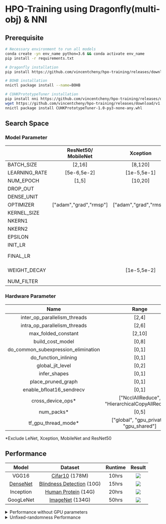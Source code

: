 # HPO-Training using Dragonfly(multi-obj) & NNI

## Prerequisite

```bash
# Necessary environment to run all models
conda create -yn env_name python=3.6 && conda activate env_name
pip install -r requirements.txt

# Dragonfly installation
pip install https://github.com/vincentcheny/hpo-training/releases/download/v1.0/dragonfly-0.1.6.1-py3-none-any.whl

# BOHB installation
nnictl package install --name=BOHB

# CUHKPrototypeTuner installation
pip install nni https://github.com/vincentcheny/hpo-training/releases/download/v1.0/dragonfly-0.1.6.1-py3-none-any.whl
wget https://github.com/vincentcheny/hpo-training/releases/download/v1.0/CUHKPrototypeTuner-1.0-py3-none-any.whl
nnictl package install CUHKPrototypeTuner-1.0-py3-none-any.whl
```

## Search Space

### Model Parameter

|               | ResNet50/<br />MobileNet |        Xception        |       Inception        |         VGG16          | LeNet-5                |  GoogLeNet  |
| :------------ | :----------------------: | :--------------------: | :--------------------: | :--------------------: | ---------------------- | :---------: |
| BATCH_SIZE    |          [2,16]          |        [8,120]         |         [2,32]         |        [8,128]         | [10,800]               |   [8,64]    |
| LEARNING_RATE |       [5e-6,5e-2]        |      [1e-5,5e-1]       |      [1e-6,1e-2]       |      [1e-5,5e-1]       | [1e-6,1e-2]            |             |
| NUM_EPOCH     |          [1,5]           |        [10,20]         |         [2,5]          |         [3,27]         | [10,100]               |   80[1,3]   |
| DROP_OUT      |                          |                        |                        |                        |                        |             |
| DENSE_UNIT    |                          |                        |        [64,512]        |       [64,1024]        | [16,1024]              |             |
| OPTIMIZER     |  ["adam","grad","rmsp"]  | ["adam","grad","rmsp"] | ["adam","grad","rmsp"] | ["adam","grad","rmsp"] | ["adam","grad","rmsp"] |             |
| KERNEL_SIZE   |                          |                        |                        |         [1,5]          |                        |             |
| NKERN1        |                          |                        |                        |                        | [5,30]                 |             |
| NKERN2        |                          |                        |                        |                        | [31,60]                |             |
| EPSILON       |                          |                        |                        |                        |                        |  [0.1,1.0]  |
| INIT_LR       |                          |                        |                        |                        |                        |  [1e-2,1]   |
| FINAL_LR      |                          |                        |                        |                        |                        | [1e-6,5e-4] |
| WEIGHT_DECAY  |                          |      [1e-5,5e-2]       |                        |      [1e-5,8e-2]       |                        | [2e-5,2e-3] |
| NUM_FILTER    |                          |                        |        [16,128]        |         [8,64]         |                        |             |

### Hardware Parameter

|                Name                 |                     Range                      |
| :---------------------------------: | :--------------------------------------------: |
|    inter_op_parallelism_threads     |                     [2,4]                      |
|    intra_op_parallelism_threads     |                     [2,6]                      |
|         max_folded_constant         |                     [2,10]                     |
|          build_cost_model           |                     [0,8]                      |
| do_common_subexpression_elimination |                     [0,1]                      |
|        do_function_inlining         |                     [0,1]                      |
|          global_jit_level           |                     [0,2]                      |
|            infer_shapes             |                     [0,1]                      |
|         place_pruned_graph          |                     [0,1]                      |
|      enable_bfloat16_sendrecv       |                     [0,1]                      |
|          cross_device_ops*          | ["NcclAllReduce", "HierarchicalCopyAllReduce"] |
|             num_packs*              |                     [0,5]                      |
|         tf_gpu_thread_mode*         |    ["global", "gpu_private", "gpu_shared"]     |

*Exclude LeNet, Xception, MobileNet and ResNet50

## Performance

|                            Model                             |                           Dataset                            | Runtime |                            Result                            |
| :----------------------------------------------------------: | :----------------------------------------------------------: | :-----: | :----------------------------------------------------------: |
|                            VGG16                             | [Cifar10](https://www.tensorflow.org/api_docs/python/tf/keras/datasets/cifar10) (178M) |  10hrs  | ![](https://lh3.googleusercontent.com/-Lkq4TB2YgeQ/X1B3DA2TwDI/AAAAAAAAAcE/YQAsq7OTcvkH3H0jMScxpF96SQYsQoyEgCK8BGAsYHg/s0/2020-09-02.png) |
| [DenseNet](https://www.kaggle.com/ratan123/aptos-2019-keras-baseline) | [Blindness Detection](https://www.kaggle.com/c/aptos2019-blindness-detection) (10G) |  15hrs  | ![](https://lh3.googleusercontent.com/-7RV--Gw9xxs/X1Gzrls_m3I/AAAAAAAAAcY/A7WUdgzzkpsU0cgedPgogroLu8yUkcfMQCK8BGAsYHg/s0/2020-09-03.png) |
|                          Inception                           | [Human Protein](https://www.kaggle.com/mathormad/inceptionv3-baseline-lb-0-379/data) (14G) |  20hrs  | ![](https://lh3.googleusercontent.com/-jLtsWxO15uI/X1WuFwg3RrI/AAAAAAAAAcs/Bh2aHVAMlwkaxVCJzzqmkWRwyuasWzmTwCK8BGAsYHg/s0/2020-09-06.png) |
|                          GoogLeNet                           |         [ImageNet](http://www.image-net.org/) (134G)         |  50hrs  | ![](https://lh3.googleusercontent.com/-InEwCSUkhxY/X0j-MxnYbwI/AAAAAAAAAbU/p8G_7Hb073shM5TbXDT6lEzxIvCoRkL5wCK8BGAsYHg/s0/2020-08-28.png) |



<details>
  <summary>Performance without GPU parameters</summary>


|   Model   |                           Dataset                            | Runtime |                            Result                            |                   Cumulative Best accuracy                   |
| :-------: | :----------------------------------------------------------: | ------- | :----------------------------------------------------------: | :----------------------------------------------------------: |
|   VGG16   | [Cifar10](https://www.tensorflow.org/api_docs/python/tf/keras/datasets/cifar10) (178M) | 10hrs   | ![](https://lh3.googleusercontent.com/-kAz-xqmNzeU/XxklJCqzj_I/AAAAAAAAAUQ/At5eRaCFjA0InUvvmH4dFYuecFyXPQk7QCK8BGAsYHg/s512/2020-07-22.png) | ![](https://lh3.googleusercontent.com/-xrLSbvmdQvY/XxklIEuSDwI/AAAAAAAAAUM/07Z5Nr_9S4w8AwFC1go7KXF-yKKkr6UTgCK8BGAsYHg/s512/2020-07-22.png) |
|  LeNet-5  | [Cifar10 ](https://www.cs.toronto.edu/~kriz/cifar.html)(350M) | 10hrs   | ![](https://lh3.googleusercontent.com/-gI-UZfMM_oY/XxkYGv0NXyI/AAAAAAAAATk/ZKsxIovv-v06paGVeeJMaZ2YhL_GZvXGwCK8BGAsYHg/s512/2020-07-22.png) | ![](https://lh3.googleusercontent.com/-Q-012FLVO0Y/XxkYEVi7tEI/AAAAAAAAATg/IrwKZz3txNksCozuWW8OT-QL4B6Aui-9QCK8BGAsYHg/s512/2020-07-22.png) |
| Xception  | [Humpback Whale](https://www.kaggle.com/c/humpback-whale-identification) (5.7G) | 10hrs   | ![](https://lh3.googleusercontent.com/-Sxxftb3bnfg/XxnT8tG81OI/AAAAAAAAAUg/UAKlCL6DJuINCmJ41ZIez4EE04DdDzd3gCK8BGAsYHg/s512/2020-07-23.png) | ![](https://lh3.googleusercontent.com/-AL-CRndM2x0/XxnT7x1PFFI/AAAAAAAAAUc/Ba6fZdZGV7AsY7wyjaY9qnWPDFsGNUWZQCK8BGAsYHg/s512/2020-07-23.png) |
| MobileNet | [Plant Leaves](https://www.tensorflow.org/datasets/catalog/plant_leaves) (6.8G) | 10hrs   | ![](https://lh3.googleusercontent.com/-8RKoBF04W6g/XxkknTOt4pI/AAAAAAAAAT8/Zlk_jWibDL0AcT4KvbemdX6KRw70wPNswCK8BGAsYHg/s512/2020-07-22.png) | ![](https://lh3.googleusercontent.com/-6VJY6WVWFVI/XxkkmYKb22I/AAAAAAAAAT4/IuB7ZZJBey04qk_a1wW35O7pUHmKv4PZgCK8BGAsYHg/s512/2020-07-22.png) |
| ResNet50  | [Plant Leaves](https://www.tensorflow.org/datasets/catalog/plant_leaves) (6.8G) | 10hrs   | ![](https://lh3.googleusercontent.com/-U5hhnRP9CaM/Xxkkb26bhLI/AAAAAAAAAT0/hFiQDKpjhcM66EpaZbTWydFoyP07laBNwCK8BGAsYHg/s512/2020-07-22.png) | ![](https://lh3.googleusercontent.com/-xdQZQUfEyOg/XxkkbCGyOQI/AAAAAAAAATw/FDsL1lbDS5MQaCKuaiz1YxJibn38mgHwACK8BGAsYHg/s512/2020-07-22.png) |
| Inception | [Human Protein](https://www.kaggle.com/mathormad/inceptionv3-baseline-lb-0-379/data) (14G) | 10hrs   | ![](https://lh3.googleusercontent.com/-4xdgF5j1_U4/XxcVzcPq57I/AAAAAAAAATE/6jNkc5Wtr_Aw5hclerGPNXpIlYUXo28LwCK8BGAsYHg/s512/2020-07-21.png) | ![](https://lh3.googleusercontent.com/-B5pYR_0it2k/XxcVyRe-8fI/AAAAAAAAATA/bOAHdueQOLIZsJGzqWRRKlOoXAqAZJ7bQCK8BGAsYHg/s512/2020-07-21.png) |
| GoogLeNet |         [ImageNet](http://www.image-net.org/) (134G)         | 50hrs   | ![](https://lh3.googleusercontent.com/-h_SmYOD-178/XyQOyNYeb-I/AAAAAAAAAWg/7pzlTXMLp2cyMTdcxPM7kTK44B4YaiclgCK8BGAsYHg/s512/2020-07-31.png) | ![](https://lh3.googleusercontent.com/-rq6bw1aUyZI/XyQOwy2LZAI/AAAAAAAAAWc/gptSvcFyxmog8VtCKpiffDmx_xuQne47wCK8BGAsYHg/s512/2020-07-31.png) |

</details>


<details>
  <summary>Unfixed-randomness Performance</summary>

|                           |    Dragonfly     |       TPE        |    Hyperband     |                            Result                            |                   Cumulative Best accuracy                   |
| :-----------------------: | :--------------: | :--------------: | :--------------: | :----------------------------------------------------------: | :----------------------------------------------------------: |
|           VGG16           | 0.853 (17min20s) | 0.87 (65min21s)  | 0.826 (6min53s)  | ![](https://lh3.googleusercontent.com/-rBBWlBI47ZE/XvMsgNYl7FI/AAAAAAAAAPQ/qQglaGHuxK8H3yBPfsjYLQ8byfXVGvA9QCK8BGAsYHg/s512/2020-06-24.png) | ![](https://lh3.googleusercontent.com/-dnw077p5pCM/Xu8QbwcV73I/AAAAAAAAANk/8W2gsUGNMBYmYmCcBnyPoU6itFGdVjLFgCK8BGAsYHg/s512/2020-06-21.png) |
|          LeNet-5          |  0.645 (1min5s)  | 0.652 (1min21s)  |  0.613 (2min2s)  | ![](https://lh3.googleusercontent.com/-Zwp1028BOks/XvMsZkG6FVI/AAAAAAAAAPM/AgUmmyJH8zUcgdFLUlT8-br0J823nOxKwCK8BGAsYHg/s512/2020-06-24.png) | ![](https://lh3.googleusercontent.com/-Bo22LOKSOO0/XvEEBGtQpVI/AAAAAAAAAOE/FHksoSUg7WcERRFlJPShSQST0ovau7wZACK8BGAsYHg/s512/2020-06-22.png) |
|  Inception (Dog Breeds)   | 0.878 (32min42s) | 0.866 (15min15s) | 0.889 (32min8s)  | ![](https://lh3.googleusercontent.com/-dmCMjiPqu8M/XvMsQgqY5pI/AAAAAAAAAPI/4UxL-CaywQsRJb17bP1S96UcMFaRWAFxQCK8BGAsYHg/s512/2020-06-24.png) | ![](https://lh3.googleusercontent.com/-g7AWvZQ5YF8/Xuu7IxlwPdI/AAAAAAAAAhw/L34Sw9Z0jv0xrg8BRSC9RKfogI3ziXWowCK8BGAsYHg/s512/2020-06-18.png) |
| Inception (Human Protein) | 0.55 (33min23s)  | 0.514 (49min41s) | 0.504 (25min37s) | ![](https://lh3.googleusercontent.com/-RrIW_LWbZtg/XvhHkLlpKSI/AAAAAAAAAPo/9pHOJIdV8KUSwP0d5ow4C9A2_ApgRs9VgCK8BGAsYHg/s512/2020-06-28.png) | ![](https://lh3.googleusercontent.com/-RBEETTccvK0/XvhHiwwqlDI/AAAAAAAAAPk/OJTEzU_XlWk4_EDbSfnH8-HCFAgOhEbCACK8BGAsYHg/s512/2020-06-28.png) |
|         ResNet50          | 0.924 (77min21s) | 0.923 (75min21s) | 0.886 (67min5s)  | ![](https://lh3.googleusercontent.com/-9pIHqTL3Zi0/XvMr-gHilXI/AAAAAAAAAPA/iXxC7JbekYEE1uUDvAMi1p9bL0gz06DnwCK8BGAsYHg/s512/2020-06-24.png) | ![](https://lh3.googleusercontent.com/-0o4gDW65aQ8/Xuu7X9KZ1JI/AAAAAAAAAh4/Zg9fmmxLAAklY1yr509itEPjphfURw5tQCK8BGAsYHg/s512/2020-06-18.png) |

</details>